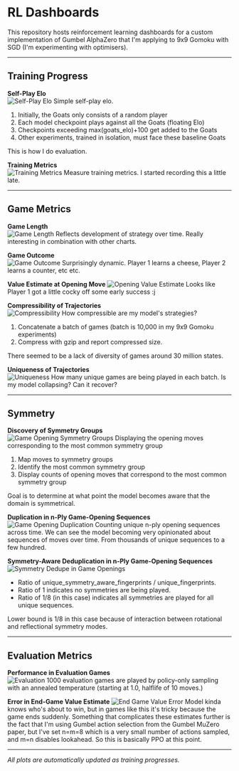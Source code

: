 # RL Dashboards

This repository hosts reinforcement learning dashboards for a custom implementation of Gumbel AlphaZero that I'm applying to 9x9 Gomoku with SGD (I'm experimenting with optimisers).

---

## Training Progress

**Self-Play Elo**  
![Self-Play Elo](plots/elo_vs_states.png)
Simple self-play elo.
1. Initially, the Goats only consists of a random player
2. Each model checkpoint plays against all the Goats (floating Elo)
3. Checkpoints exceeding max(goats_elo)+100 get added to the Goats
4. Other experiments, trained in isolation, must face these baseline Goats

This is how I do evaluation.

**Training Metrics**  
![Training Metrics](plots/training_metrics.png)
Measure training metrics. I started recording this a little late.

---

## Game Metrics

**Game Length**  
![Game Length](plots/avg_game_length.png)
Reflects development of strategy over time. Really interesting in combination with other charts.

**Game Outcome**  
![Game Outcome](plots/avg_outcome.png)
Surprisingly dynamic. Player 1 learns a cheese, Player 2 learns a counter, etc etc.

**Value Estimate at Opening Move**
![Opening Value Estimate](plots/avg_opening_value.png)
Looks like Player 1 got a little cocky off some early success :j

**Compressibility of Trajectories**  
![Compressibility](plots/compressibility.png)
How compressible are my model's strategies?
1. Concatenate a batch of games (batch is 10,000 in my 9x9 Gomoku experiments)
2. Compress with gzip and report compressed size.

There seemed to be a lack of diversity of games around 30 million states.

**Uniqueness of Trajectories**  
![Uniqueness](plots/unique_trajectories.png)
How many unique games are being played in each batch. Is my model collapsing? Can it recover?

---

## Symmetry

**Discovery of Symmetry Groups**  
![Game Opening Symmetry Groups](plots/symmetry_discovery.png)
Displaying the opening moves corresponding to the most common symmetry group
1. Map moves to symmetry groups
2. Identify the most common symmetry group
3. Display counts of opening moves that correspond to the most common symmetry group

Goal is to determine at what point the model becomes aware that the domain is symmetrical.

**Duplication in n-Ply Game-Opening Sequences**  
![Game Opening Duplication](plots/duplication_awareness.png)
Counting unique n-ply opening sequences across time. We can see the model becoming very opinionated about sequences of moves over time. From thousands of unique sequences to a few hundred.

**Symmetry-Aware Deduplication in n-Ply Game-Opening Sequences**  
![Symmetry Dedupe in Game Openings](plots/symmetry_awareness.png)
- Ratio of unique_symmetry_aware_fingerprints / unique_fingerprints.
- Ratio of 1 indicates no symmetries are being played.
- Ratio of 1/8 (in this case) indicates all symmetries are played for all unique sequences.

Lower bound is 1/8 in this case because of interaction between rotational and reflectional symmetry modes.


---

## Evaluation Metrics

**Performance in Evaluation Games**  
![Evaluation](plots/evaluation_games.png)
1000 evaluation games are played by policy-only sampling with an annealed temperature (starting at 1.0, halflife of 10 moves.)

**Error in End-Game Value Estimate**
![End Game Value Error](plots/avg_value_error.png)
Model kinda knows who's about to win, but in games like this it's tricky because the game ends suddenly. Something that complicates these estimates further is the fact that I'm using Gumbel action selection from the Gumbel MuZero paper, but I've set n=m=8 which is a very small number of actions sampled, and m=n disables lookahead. So this is basically PPO at this point.

---

_All plots are automatically updated as training progresses._
